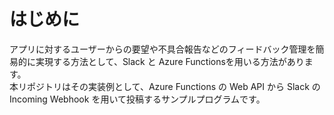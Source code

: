 # はじめに

アプリに対するユーザーからの要望や不具合報告などのフィードバック管理を簡易的に実現する方法として、Slack と Azure Functionsを用いる方法があります。  
本リポジトリはその実装例として、Azure Functions の Web API から Slack の Incoming Webhook を用いて投稿するサンプルプログラムです。
